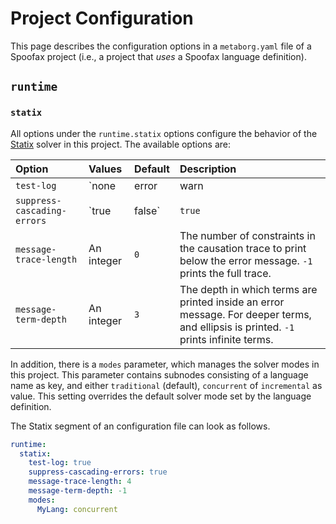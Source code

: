 # Project Configuration

This page describes the configuration options in a `metaborg.yaml` file of a
Spoofax project (i.e., a project that _uses_ a Spoofax language definition).

## `runtime`

### `statix`

All options under the `runtime.statix` options configure the behavior of the
[Statix](../../statix) solver in this project. The available options are:

| Option                      | Values       | Default | Description                                                                                                                          |
| :-------------------------- | :----------- | :------ | :----------------------------------------------------------------------------------------------------------------------------------- |
| `test-log`                  | `none|error|warn|info|debug|trace` | `none` | Executing an [`stxtest`](../../statix/tests) will emit logging with the specified level in the Eclipse Console.                  |
| `suppress-cascading-errors` | `true|false` | `true`  | When set to `true`, the solver will not emit messages for constraints that could not be solved due to other constraints failing.     |
| `message-trace-length`      | An integer   | `0`     | The number of constraints in the causation trace to print below the error message. `-1` prints the full trace.                       |
| `message-term-depth`        | An integer   | `3`     | The depth in which terms are printed inside an error message. For deeper terms, and ellipsis is printed. `-1` prints infinite terms. |

In addition, there is a `modes` parameter, which manages the solver modes in
this project. This parameter contains subnodes consisting of a language name as
key, and either `traditional` (default), `concurrent` of `incremental` as value.
This setting overrides the default solver mode set by the language definition.

The Statix segment of an configuration file can look as follows.
```yaml
runtime:
  statix:
    test-log: true
    suppress-cascading-errors: true
    message-trace-length: 4
    message-term-depth: -1
    modes:
      MyLang: concurrent
```
